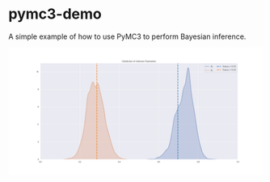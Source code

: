 # pymc3-demo
A simple example of how to use PyMC3 to perform Bayesian inference.


![results](plots/results.png)